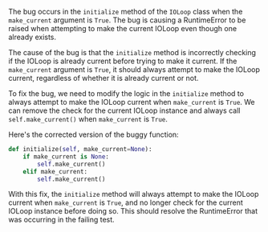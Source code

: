 The bug occurs in the `initialize` method of the `IOLoop` class when the `make_current` argument is `True`. The bug is causing a RuntimeError to be raised when attempting to make the current IOLoop even though one already exists.

The cause of the bug is that the `initialize` method is incorrectly checking if the IOLoop is already current before trying to make it current. If the `make_current` argument is `True`, it should always attempt to make the IOLoop current, regardless of whether it is already current or not.

To fix the bug, we need to modify the logic in the `initialize` method to always attempt to make the IOLoop current when `make_current` is `True`. We can remove the check for the current IOLoop instance and always call `self.make_current()` when `make_current` is `True`.

Here's the corrected version of the buggy function:

```python
def initialize(self, make_current=None):
    if make_current is None:
        self.make_current()
    elif make_current:
        self.make_current()
```

With this fix, the `initialize` method will always attempt to make the IOLoop current when `make_current` is `True`, and no longer check for the current IOLoop instance before doing so. This should resolve the RuntimeError that was occurring in the failing test.